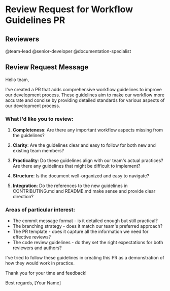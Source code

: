 # Review Request for Workflow Guidelines PR

## Reviewers
@team-lead
@senior-developer
@documentation-specialist

## Review Request Message

Hello team,

I've created a PR that adds comprehensive workflow guidelines to improve our development process. These guidelines aim to make our workflow more accurate and concise by providing detailed standards for various aspects of our development process.

### What I'd like you to review:

1. **Completeness**: Are there any important workflow aspects missing from the guidelines?
   
2. **Clarity**: Are the guidelines clear and easy to follow for both new and existing team members?
   
3. **Practicality**: Do these guidelines align with our team's actual practices? Are there any guidelines that might be difficult to implement?
   
4. **Structure**: Is the document well-organized and easy to navigate?

5. **Integration**: Do the references to the new guidelines in CONTRIBUTING.md and README.md make sense and provide clear direction?

### Areas of particular interest:

- The commit message format - is it detailed enough but still practical?
- The branching strategy - does it match our team's preferred approach?
- The PR template - does it capture all the information we need for effective reviews?
- The code review guidelines - do they set the right expectations for both reviewers and authors?

I've tried to follow these guidelines in creating this PR as a demonstration of how they would work in practice.

Thank you for your time and feedback!

Best regards,
[Your Name]